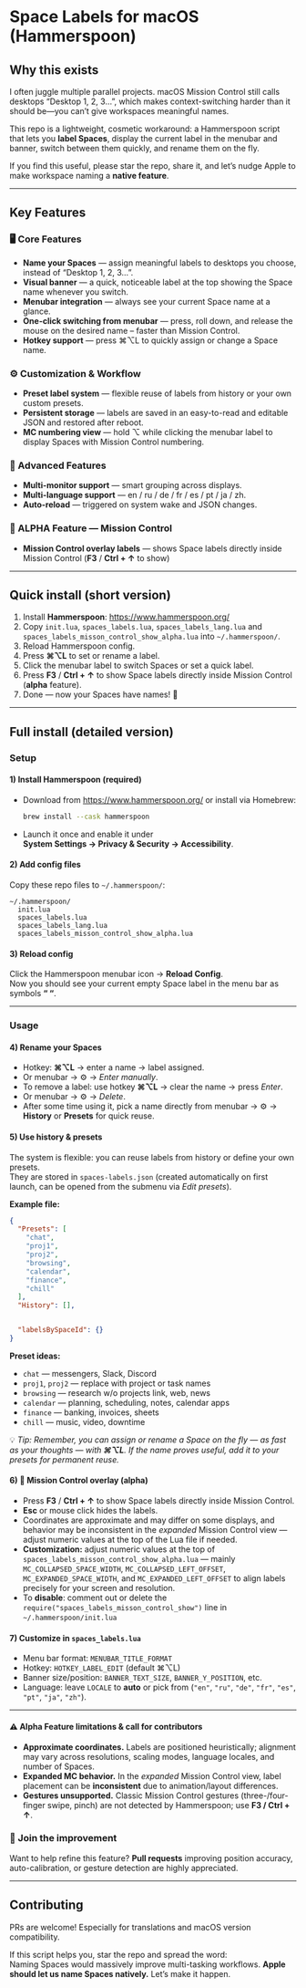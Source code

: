 # Space Labels for macOS (Hammerspoon)

## Why this exists
I often juggle multiple parallel projects. macOS Mission Control still calls desktops “Desktop 1, 2, 3…”, which makes context-switching harder than it should be—you can’t give workspaces meaningful names.

This repo is a lightweight, cosmetic workaround: a Hammerspoon script that lets you **label Spaces**, display the current label in the menubar and banner, switch between them quickly, and rename them on the fly.

If you find this useful, please star the repo, share it, and let’s nudge Apple to make workspace naming a **native feature**.

---

## Key Features

### 🖥 Core Features
- **Name your Spaces** — assign meaningful labels to desktops you choose, instead of “Desktop 1, 2, 3…”.  
- **Visual banner** — a quick, noticeable label at the top showing the Space name whenever you switch.
- **Menubar integration** — always see your current Space name at a glance.  
- **One-click switching from menubar** — press, roll down, and release the mouse on the desired name – faster than Mission Control.
- **Hotkey support** — press ⌘⌥L to quickly assign or change a Space name.  

### ⚙️ Customization & Workflow
- **Preset label system** — flexible reuse of labels from history or your own custom presets. 
- **Persistent storage** — labels are saved in an easy-to-read and editable JSON and restored after reboot. 
- **MC numbering view** — hold ⌥ while clicking the menubar label to display Spaces with Mission Control numbering.

### 🚀 Advanced Features
- **Multi-monitor support** — smart grouping across displays.
- **Multi-language support** — en / ru / de / fr / es / pt / ja / zh.
- **Auto-reload** — triggered on system wake and JSON changes.

### 🧪 ALPHA Feature — Mission Control
- **Mission Control overlay labels** — shows Space labels directly inside Mission Control (**F3** / **Ctrl + ↑** to show)

---

## Quick install (short version)

1. Install **Hammerspoon**: <https://www.hammerspoon.org/>  
2. Copy `init.lua`, `spaces_labels.lua`, `spaces_labels_lang.lua` and `spaces_labels_misson_control_show_alpha.lua` into `~/.hammerspoon/`.  
3. Reload Hammerspoon config.  
4. Press **⌘⌥L** to set or rename a label.  
5. Click the menubar label to switch Spaces or set a quick label.
6. Press **F3** / **Ctrl + ↑** to show Space labels directly inside Mission Control (**alpha** feature).
7. Done — now your Spaces have names! 🎉

---

## Full install (detailed version)

### Setup

#### 1) Install **Hammerspoon** (required)
- Download from <https://www.hammerspoon.org/> or install via Homebrew:
  ```bash
  brew install --cask hammerspoon
  ```
- Launch it once and enable it under  
  **System Settings → Privacy & Security → Accessibility**.

#### 2) Add config files
Copy these repo files to `~/.hammerspoon/`:
```
~/.hammerspoon/
  init.lua
  spaces_labels.lua
  spaces_labels_lang.lua
  spaces_labels_misson_control_show_alpha.lua
```

#### 3) Reload config
Click the Hammerspoon menubar icon → **Reload Config**.  
Now you should see your current empty Space label in the menu bar as symbols **“ “**.

---

### Usage

#### 4) Rename your Spaces
- Hotkey: **⌘⌥L** → enter a name → label assigned.  
- Or menubar → ⚙ → *Enter manually*.  
- To remove a label: use hotkey **⌘⌥L** → clear the name → press *Enter*.
- Or menubar → ⚙ → *Delete*.
- After some time using it, pick a name directly from menubar → ⚙ → **History** or **Presets** for quick reuse.

#### 5) Use history & presets
The system is flexible: you can reuse labels from history or define your own presets.  
They are stored in `spaces-labels.json` (created automatically on first launch, can be opened from the submenu via *Edit presets*).

**Example file:**
```json
{
  "Presets": [
    "chat",
    "proj1",
    "proj2",
    "browsing",
    "calendar",
    "finance",
    "chill"
  ],
  "History": [],


  "labelsBySpaceId": {}
}
```

**Preset ideas:**
- `chat` — messengers, Slack, Discord  
- `proj1`, `proj2` — replace with project or task names  
- `browsing` — research w/o projects link, web, news  
- `calendar` — planning, scheduling, notes, calendar apps  
- `finance` — banking, invoices, sheets  
- `chill` — music, video, downtime  

💡 *Tip: Remember, you can assign or rename a Space on the fly — as fast as your thoughts — with **⌘⌥L**. If the name proves useful, add it to your presets for permanent reuse.*  

#### 6) 🧪 Mission Control overlay (alpha)
- Press **F3** / **Ctrl + ↑** to show Space labels directly inside Mission Control.  
- **Esc** or mouse click hides the labels.  
- Coordinates are approximate and may differ on some displays, and behavior may be inconsistent in the *expanded* Mission Control view — adjust numeric values at the top of the Lua file if needed.
- **Customization:** adjust numeric values at the top of `spaces_labels_misson_control_show_alpha.lua` — mainly `MC_COLLAPSED_SPACE_WIDTH`, `MC_COLLAPSED_LEFT_OFFSET`, `MC_EXPANDED_SPACE_WIDTH`, and `MC_EXPANDED_LEFT_OFFSET` to align labels precisely for your screen and resolution.
- To **disable**: comment out or delete the `require("spaces_labels_misson_control_show")` line in `~/.hammerspoon/init.lua`

#### 7) Customize in `spaces_labels.lua`
- Menu bar format: `MENUBAR_TITLE_FORMAT`  
- Hotkey: `HOTKEY_LABEL_EDIT` (default ⌘⌥L)  
- Banner size/position: `BANNER_TEXT_SIZE`, `BANNER_Y_POSITION`, etc.  
- Language: leave `LOCALE` to **auto** or pick from (`"en"`, `"ru"`, `"de"`, `"fr"`, `"es"`, `"pt"`, `"ja"`, `"zh"`).

---

#### ⚠️ Alpha Feature limitations & call for contributors

- **Approximate coordinates.** Labels are positioned heuristically; alignment may vary across resolutions, scaling modes, language locales, and number of Spaces.
- **Expanded MC behavior.** In the *expanded* Mission Control view, label placement can be **inconsistent** due to animation/layout differences.
- **Gestures unsupported.** Classic Mission Control gestures (three-/four-finger swipe, pinch) are not detected by Hammerspoon; use **F3 / Ctrl + ↑**.

### 🤝 Join the improvement
Want to help refine this feature?
**Pull requests** improving position accuracy, auto-calibration, or gesture detection are highly appreciated.  

---

## Contributing
PRs are welcome! Especially for translations and macOS version compatibility.  

If this script helps you, star the repo and spread the word:  
Naming Spaces would massively improve multi-tasking workflows. **Apple should let us name Spaces natively.** Let’s make it happen.

